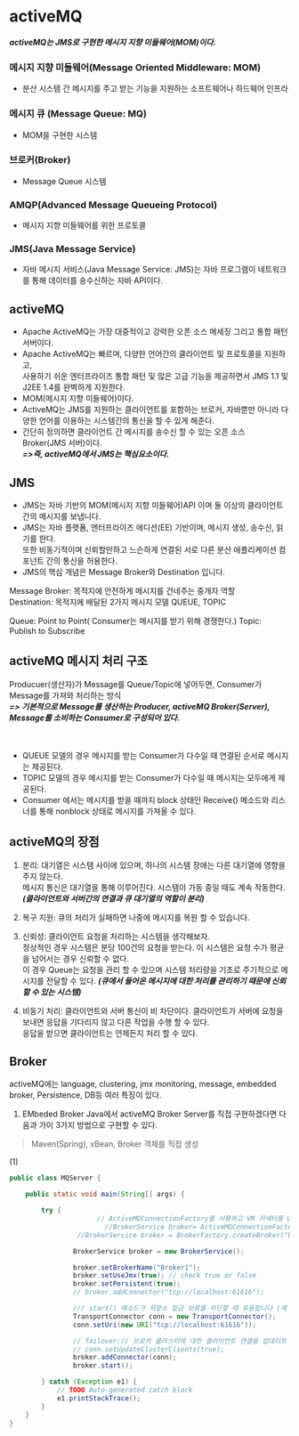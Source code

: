 # activeMQ
___activeMQ는 JMS로 구현한 메시지 지향 미들웨어(MOM)이다.___

### 메시지 지향 미들웨어(Message Oriented Middleware: MOM)
+ 분산 시스템 간 메시지를 주고 받는 기능을 지원하는 소프트웨어나 하드웨어 인프라

### 메시지 큐 (Message Queue: MQ)
+ MOM을 구현한 시스템

### 브로커(Broker)
+ Message Queue 시스템

### AMQP(Advanced Message Queueing Protocol)
+ 메시지 지향 미들웨어를 위한 프로토콜

### JMS(Java Message Service)
+ 자바 메시지 서비스(Java Message Service: JMS)는 자바 프로그램이 네트워크를 통해 데이터를 송수신하는 자바 API이다.


## activeMQ
+ Apache ActiveMQ는 가장 대중적이고 강력한 오픈 소스 메세징 그리고 통합 패턴 서버이다.
+ Apache ActiveMQ는 빠르며, 다양한 언어간의 클라이언트 및 프로토콜을 지원하고,</br>
  사용하기 쉬운 엔터프라이즈 통합 패턴 및 많은 고급 기능을 제공하면서 JMS 1.1 및 J2EE 1.4를 완벽하게 지원한다.
+ MOM(메시지 지향 미들웨어)이다.
+ ActiveMQ는 JMS를 지원하는 클라이언트를 포함하는 브로커, 자바뿐만 아니라 다양한 언어를 이용하는 시스템간의 통신을 할 수 있게 해준다.
+ 간단히 정의하면 클라이언트 간 메시지를 송수신 할 수 있는 오픈 소스 Broker(JMS 서버)이다.</br>
___=>즉, activeMQ에서 JMS는 핵심요소이다.___

## JMS
+ JMS는 자바 기반의 MOM(메시지 지향 미들웨어)API 이며 둘 이상의 클라이언트 간의 메시지를 보냅니다.
+ JMS는 자바 플랫폼, 엔터프라이즈 에디션(EE) 기반이며, 메시지 생성, 송수신, 읽기를 한다.</br>
  또한 비동기적이며 신뢰할만하고 느슨하게 연결된 서로 다른 분산 애플리케이션 컴포넌트 간의 통신을 허용한다.
+ JMS의 핵심 개념은 Message Broker와 Destination 입니다.

Message Broker: 목적지에 안전하게 메시지를 건네주는 중개자 역할</br>
Destination: 목적지에 배달된 2가지 메시지 모델 QUEUE, TOPIC</br>

Queue: Point to Point( Consumer는 메시지를 받기 위해 경쟁한다.)
Topic: Publish to Subscribe


## activeMQ 메시지 처리 구조
Producuer(생산자)가 Message를 Queue/Topic에 넣어두면, Consumer가 Message를 가져와 처리하는 방식</br>
___=> 기본적으로 Message를 생산하는 Producer, activeMQ Broker(Server), Message를 소비하는 Consumer로 구성되어 있다.___
</br>
</br>
</br>

+ QUEUE 모델의 경우 메시지를 받는 Consumer가 다수일 때 연결된 순서로 메시지는 제공된다.
+ TOPIC 모델의 경우 메시지를 받는 Consumer가 다수일 때 메시지는 모두에게 제공된다.
+ Consumer 에서는 메시지를 받을 때까지 block 상태인 Receive() 메소드와 리스너를 통해 nonblock 상태로 메시지를 가져올 수 있다.


## activeMQ의 장점
1. 분리: 대기열은 시스템 사이에 있으며, 하나의 시스템 장애는 다른 대기열에 영향을 주지 않는다.</br>
   메시지 통신은 대기열을 통해 이루어진다. 시스템이 가동 중일 때도 계속 작동한다.</br>
   ___(클라이언트와 서버간의 연결과 큐 대기열의 역할이 분리)___
  
2. 복구 지원: 큐의 처리가 실패하면 나중에 메시지를 복원 할 수 있습니다.
3. 신뢰성: 클라이언트 요청을 처리하는 시스템을 생각해보자.</br>
   정상적인 경우 시스템은 분당 100건의 요청을 받는다. 이 시스템은 요청 수가 평균을 넘어서는 경우 신뢰할 수 없다.</br>
   이 경우 Queue는 요청을 관리 할 수 있으며 시스템 처리량을 기초로 주기적으로 메시지를 전달할 수 있다.
   ___(큐에서 들어온 메시지에 대한 처리를 관리하기 때문에 신뢰할 수 있는 시스템)___
4. 비동기 처리: 클라이언트와 서버 통신이 비 차단이다. 클라이언트가 서버에 요청을 보내면 응답을 기다리지 않고 다른 작업을 수행 할 수 있다.</br>
   응답을 받으면 클라이언트는 언제든지 처리 할 수 있다.
   
   
## Broker

activeMQ에는 language, clustering, jmx monitoring, message, embedded broker, Persistence, DB등 여러 특징이 있다.<br/>

1. EMbeded Broker
Java에서 activeMQ Broker Server를 직접 구현하겠다면 다음과 가이 3가지 방법으로 구현할 수 있다.
> Maven(Spring), xBean, Broker 객체를 직접 생성

(1)
```java
public class MQServer {

	public static void main(String[] args) {

		try {
                      // ActiveMQConnectionFactory를 사용하고 VM 커넥터를 URI로 사용하여 내장 브로커를 만들 수 있다.
		                //BrokerService broker= ActiveMQConnectionFactory("vm://localhost?broker.persistent=false");
                 //BrokerService broker = BrokerFactory.createBroker("broker:()/master");

                BrokerService broker = new BrokerService();

				broker.setBrokerName("Broker1");
				broker.setUseJmx(true); // check true or false
				broker.setPersistent(true);
				// broker.addConnector("tcp://localhost:61616");

				/// start() 메소드가 저장소 잠금 보류를 차단할 때 유용합니다 (예 : 슬레이브 시작).
				TransportConnector conn = new TransportConnector();
				conn.setUri(new URI("tcp://localhost:61616"));

				// failover:// 브로커 클러스터에 대한 클라이언트 연결을 업데이트
				// conn.setUpdateClusterClients(true);
				broker.addConnector(conn);
				broker.start();

		} catch (Exception e1) {
			// TODO Auto-generated catch block
			e1.printStackTrace();
		}
    }
}

```


